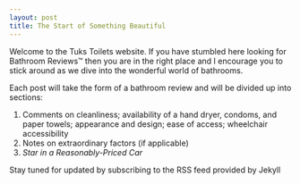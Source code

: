 ```yaml
---
layout: post
title: The Start of Something Beautiful
---
```


Welcome to the Tuks Toilets website. If you have stumbled here looking for Bathroom Reviews™ then you are in the right place and I encourage you to stick around as we dive into the wonderful world of bathrooms.

Each post will take the form of a bathroom review and will be divided up into sections:
1. Comments on cleanliness; availability of a hand dryer, condoms, and paper towels; appearance and design; ease of access; wheelchair accessibility
2. Notes on extraordinary factors (if applicable)
3. _Star in a Reasonably-Priced Car_

Stay tuned for updated by subscribing to the RSS feed provided by Jekyll
